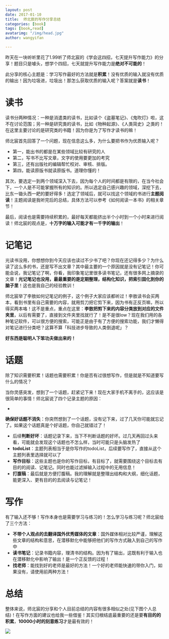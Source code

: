 ```yaml
---
layout: post
date: 2017-01-10
title:  师北宸的写作分享总结
categories: [book]
tags: [book,read]
avatarimg: "/img/head.jpg"
author: wangyifan

---
```


昨天在一块听听里花了1.99听了师北宸的《学会这四招，七天提升写作能力》的分享！题目只是噱头，想学个四招，七天就提升写作能力是**绝对不可能的**！

此分享的核心主题是：学习写作最好的方法就是**积累**！没有优质的输入就没有优质的输出！因为垃圾进，垃圾出！那怎么获取优质的输入呢？答案就是**读书**！

# 读书

读书分两种情况：一种是消遣类的读书，比如读个《盗墓笔记》、《鬼吹灯》啦，这不在讨论范围；另一种是研究类的读书，比如《物种起源》、《人类简史》之类的！在这里主要讨论的是研究类的书籍！因为你是为了写作才读书的嘛！

师北宸首先回答了一个问题，现在信息这么多，为什么要把书作为优质输入呢？

- 第一，能出书的都是在某些领域比较有研究的人
- 第二，写书不比写文章，文字的使用要更加的考究
- 第三，还有出版社的编辑帮忙校对、审核、排版。
- 第四，能读原版书就读原版书。道理你懂的！

其次，要选定一到两个领域深入下去，因为每个人的时间都是有限的，在当今社会下，一个人是不可能掌握所有的知识的。所以选定自己感兴趣的领域，深挖下去，比东一锄头西一耙的要好得多！选定了领域后，就可以找这个领域的书进行**主题阅读**！主题阅读是我听完后的总结，具体方法可以参考《如何阅读一本书》的相关章节！

最后，阅读也是需要持续积累的，最好每天都能挤出半个小时到一个小时来进行阅读！师北宸的观点是，**十万字的输入可能才有一千字的输出**！

# 记笔记

光读书没用，你想想你到今天应该也读过不少书了吧？你现在还记得多少？为什么读了这么多的书，还是写不出文章？其中最主要的一个原因就是没有记笔记！你可能会说，我记笔记了啊，你看，我印象笔记里很多读书笔记，还有很多网上摘录的文章！**光记笔记也没用，最最重要的是定期整理，结构化知识，把索引固化到你的脑子里**！这也是我自己的经验教训！

师北宸举了李敖如何记笔记的例子，这个例子大家应该都听过！李敖读书会买两本，看到书里有自己需要的内容，就用剪刀把它剪下来，因为书有正反页嘛，所以得买两本咯！这不是重点，重点在这里：**李敖把剪下来的内容分类放到对应的文件夹里**，以后有需要了，直接到文件夹里找就行了！是不是很low？现在我们用的各种笔记软件，可以很方便的搜索，可能正是由于有了方便的搜索功能，我们才懒得对笔记进行分类吧？这算不算「科技进步导致的人类倒退呢」？

**好东西是聪明人下笨功夫做出来的！**

# 话题

除了知识需要积累！话题也需要积累！你是否有过很想写作，但是就是不知道要写什么的情况？

当你灵感突发，想到了一个话题，赶紧记下来！现在大家手机不离手的，这应该是很简单的事情！师北宸说了四个记录主题的原因：

-
**确保好话题不消失**：你突然想到了一个话题，没有记下来，过了几天你可能就忘记了。如果这个话题真是个好话题，你自己就错过了！
- 后续**判断好坏**：话题记录下来，当下不判断话题的好坏。过几天再回过头来看，可能就会发现这个话题也不怎么样，当时可能只是头脑发热了
- **todoList**：主题列表相当于是你写作的todoList，后续要写作了，直接从这个主题列表里选择就可以了
- **写作目标**：这些主题也是你的写作目标，有目标了，就需要围绕这个目标去有目的的阅读、记笔记。同时也能过滤掉输入过程中的无用信息！
- **打腹稿**：最后就是方便打腹稿。我的理解就是整理出结构和大纲，细化话题，能更深入、更有目的的去阅读与记笔记！

# 写作

有了输入还不够！写作本身也是需要学习与练习的！怎么学习与练习呢？师北宸给了三个方法：

- **不带个人观点的去翻译国外优秀媒体的文章**：国外媒体相对比较严谨，理解这些文章的结构和意思，在潜移默化中能够把他们的写作方式融入到自己的写作中
- **读书笔记**：记录书籍内容，理清书的结构。因为有了输出，这既有利于输入也在潜移默化中影响了输出！是一个正反馈的过程！
- **找老师**：能找到好的老师是最好的方法！一个好的老师能快速的带你入门，如果没有，请使用前两种方法！

# 总结

整体来说，师北宸的分享和个人目前总结的内容有很多相似之处(见下图个人总结)！在写作方面的建议也给我一些借鉴！其实归根结底最重要的还是要**有目的的积累**，**10000小时的刻意练习**才是最有效的！

![](/assets/read/read/myknowledge.png)
